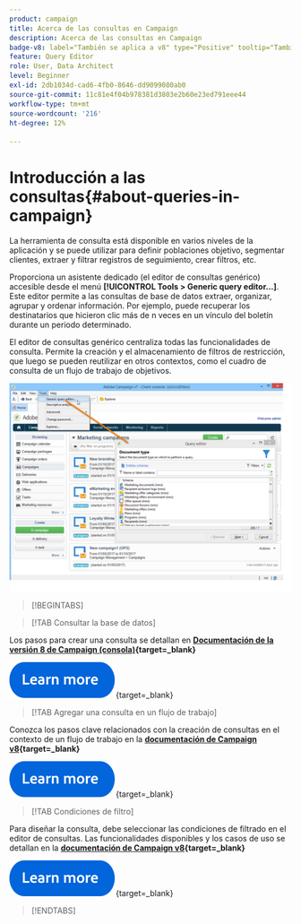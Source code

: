 ```yaml
---
product: campaign
title: Acerca de las consultas en Campaign
description: Acerca de las consultas en Campaign
badge-v8: label="También se aplica a v8" type="Positive" tooltip="También se aplica a Campaign v8"
feature: Query Editor
role: User, Data Architect
level: Beginner
exl-id: 2db1034d-cad6-4fb0-8646-dd9099080ab0
source-git-commit: 11c81e4f04b978381d3803e2b60e23ed791eee44
workflow-type: tm+mt
source-wordcount: '216'
ht-degree: 12%

---
```


# Introducción a las consultas{#about-queries-in-campaign}

La herramienta de consulta está disponible en varios niveles de la aplicación y se puede utilizar para definir poblaciones objetivo, segmentar clientes, extraer y filtrar registros de seguimiento, crear filtros, etc.

Proporciona un asistente dedicado (el editor de consultas genérico) accesible desde el menú **[!UICONTROL Tools > Generic query editor...]**. Este editor permite a las consultas de base de datos extraer, organizar, agrupar y ordenar información. Por ejemplo, puede recuperar los destinatarios que hicieron clic más de n veces en un vínculo del boletín durante un periodo determinado.

El editor de consultas genérico centraliza todas las funcionalidades de consulta. Permite la creación y el almacenamiento de filtros de restricción, que luego se pueden reutilizar en otros contextos, como el cuadro de consulta de un flujo de trabajo de objetivos.

![Acceda al editor de consultas y seleccione una tabla](assets/query_editor_nveau_21.png)


>[!BEGINTABS]

>[!TAB Consultar la base de datos]

Los pasos para crear una consulta se detallan en **[Documentación de la versión 8 de Campaign (consola)](https://experienceleague.adobe.com/en/docs/campaign/campaign-v8/data/query/query-editor){target=_blank}**


[![imagen](../../assets/do-not-localize/learn-more-button.svg)](https://experienceleague.adobe.com/en/docs/campaign/campaign-v8/data/query/query-editor){target=_blank}


>[!TAB Agregar una consulta en un flujo de trabajo]

Conozca los pasos clave relacionados con la creación de consultas en el contexto de un flujo de trabajo en la **[documentación de Campaign v8](https://experienceleague.adobe.com/es/docs/campaign/automation/workflows/wf-activities/targeting-activities/query){target=_blank}**

[![imagen](../../assets/do-not-localize/learn-more-button.svg)](https://experienceleague.adobe.com/es/docs/campaign/automation/workflows/wf-activities/targeting-activities/query){target=_blank}

>[!TAB Condiciones de filtro]

Para diseñar la consulta, debe seleccionar las condiciones de filtrado en el editor de consultas. Las funcionalidades disponibles y los casos de uso se detallan en la **[documentación de Campaign v8](https://experienceleague.adobe.com/en/docs/campaign/campaign-v8/data/query/filter-conditions){target=_blank}**

[![imagen](../../assets/do-not-localize/learn-more-button.svg)](https://experienceleague.adobe.com/en/docs/campaign/campaign-v8/data/query/filter-conditions){target=_blank}

>[!ENDTABS]

